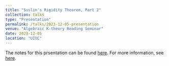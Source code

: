 ```yaml
---
title: "Suslin's Rigidity Theorem, Part 2"
collection: talks
type: "Presentation"
permalink: /talks/2023-12-05-presentation
venue: "Algebraic K-theory Reading Seminar"
date: 2023-12-05
location: "UIUC"
---
```


The notes for this prsentation can be found <a href = "../files/Suslin_s_K_theory_of_Algebraically_Closed_Fields.pdf">here</a>. For more information, see [here](https://jiantongliu.github.io/597K/). 
